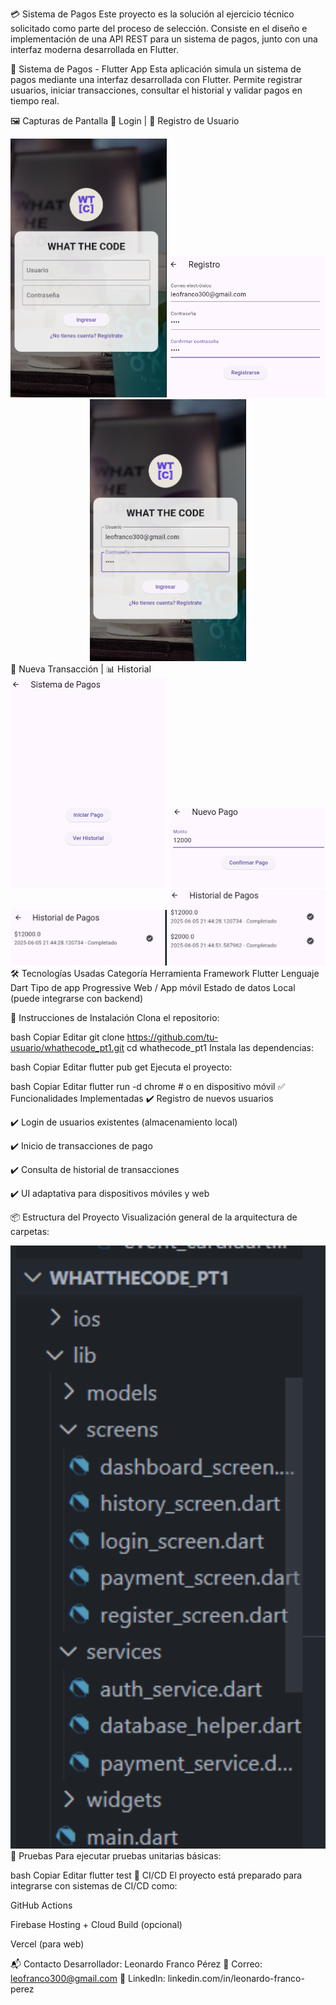 💳 Sistema de Pagos 
Este proyecto es la solución al ejercicio técnico solicitado como parte del proceso de selección.
Consiste en el diseño e implementación de una API REST para un sistema de pagos, junto con una interfaz moderna desarrollada en Flutter.

📱 Sistema de Pagos - Flutter App
Esta aplicación simula un sistema de pagos mediante una interfaz desarrollada con Flutter.
Permite registrar usuarios, iniciar transacciones, consultar el historial y validar pagos en tiempo real.

🖼️ Capturas de Pantalla
🔐 Login | 🧾 Registro de Usuario
<div align="center"> <img src="image.png" alt="Login" width="250"/> <img src="image-1.png" alt="Registro" width="250"/> <img src="image-2.png" alt="Pantalla principal" width="250"/> </div>
💸 Nueva Transacción | 📊 Historial
<div align="center"> <img src="image-3.png" alt="Nueva Transacción" width="250"/> <img src="image-4.png" alt="Detalle Transacción" width="250"/> <img src="image-5.png" alt="Historial 1" width="250"/> <img src="image-6.png" alt="Historial 2" width="250"/> </div>
🛠️ Tecnologías Usadas
Categoría	Herramienta
Framework	Flutter
Lenguaje	Dart
Tipo de app	Progressive Web / App móvil
Estado de datos	Local (puede integrarse con backend)

🔧 Instrucciones de Instalación
Clona el repositorio:

bash
Copiar
Editar
git clone https://github.com/tu-usuario/whathecode_pt1.git
cd whathecode_pt1
Instala las dependencias:

bash
Copiar
Editar
flutter pub get
Ejecuta el proyecto:

bash
Copiar
Editar
flutter run -d chrome  # o en dispositivo móvil
✅ Funcionalidades Implementadas
✔️ Registro de nuevos usuarios

✔️ Login de usuarios existentes (almacenamiento local)

✔️ Inicio de transacciones de pago

✔️ Consulta de historial de transacciones

✔️ UI adaptativa para dispositivos móviles y web

📦 Estructura del Proyecto
Visualización general de la arquitectura de carpetas:

<div align="center"> <img src="image-7.png" alt="Estructura del proyecto" width="600"/> </div>
🧪 Pruebas
Para ejecutar pruebas unitarias básicas:

bash
Copiar
Editar
flutter test
🚀 CI/CD
El proyecto está preparado para integrarse con sistemas de CI/CD como:

GitHub Actions

Firebase Hosting + Cloud Build (opcional)

Vercel (para web)

📬 Contacto
Desarrollador: Leonardo Franco Pérez
📧 Correo: leofranco300@gmail.com
🔗 LinkedIn: linkedin.com/in/leonardo-franco-perez

